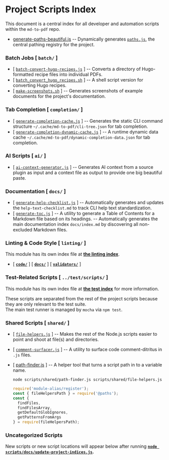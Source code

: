 # Project Scripts Index

This document is a central index for all developer and automation scripts within the `md-to-pdf` repo.

  - [generate-paths-beautiful.js](generate-paths-beautiful.js)
    -- Dynamically generates [`paths.js`](../paths.js), the central pathing registry for the project.
    
### Batch Jobs [ `batch/` ]

  - [ [`batch-convert-hugo-recipes.js`](batch/batch-convert-hugo-recipes.js) ]
    -- Converts a directory of Hugo-formatted recipe files into individual PDFs.
  - [ [`batch_convert_hugo_recipes.sh`](batch/batch_convert_hugo_recipes.sh) ]
    -- A shell script version for converting Hugo recipes.
  - [ [`make-screenshots.sh`](batch/make-screenshots.sh) ]
    -- Generates screenshots of example documents for the project's documentation.

### Tab Completion [ `completion/` ]

  - [ [`generate-completion-cache.js`](completion/generate-completion-cache.js) ]
    -- Generates the static CLI command structure `~/.cache/md-to-pdf/cli-tree.json` for tab completion.
  - [ [`generate-completion-dynamic-cache.js`](completion/generate-completion-dynamic-cache.js) ]
    -- A runtime dynamic data cache `~/.cache/md-to-pdf/dynamic-completion-data.json` for tab completion.

### AI Scripts [ `ai/` ] 

  - [ [`ai-context-generator.js`](ai/ai-context-generator.js) ]
    -- Generates AI context from a source plugin as input and a context file as output to provide one big beautiful paste.

### Documentation [ `docs/` ]

  - [ [`generate-help-checklist.js`](docs/generate-help-checklist.js) ]
    -- Automatically generates and updates the `help-text-checklist.md` to track CLI help text standardization.
  - [ [`generate-toc.js`](docs/generate-toc.js) ]
    -- A utility to generate a Table of Contents for a Markdown file based on its headings.
    -- Automatically generates the main documentation index `docs/index.md` by discovering all non-excluded Markdown files.

### Linting & Code Style [ `linting/` ]

This module has its own index file at [**the linting index**](linting/index.md).

- [ [**`code/`**](linting/code/) ] 
  [ [**`docs/`**](linting/docs/) ]
  [ [**`validators/`**](linting/validators/) ]

### Test-Related Scripts [ `../test/scripts/` ]

This module has its own index file at [**the test index**](../test/index.md) for more information.
  
  These scripts are separated from the rest of the project scripts because they are only relevant to the test suite.  
  The main test runner is managed by `mocha` via `npm test`.

### Shared Scripts [ `shared/` ]

  - [ [`file-helpers.js`](shared/file-helpers.js) ] -- Makes the rest of the Node.js scripts easier to point and shoot at file(s) and directories.
  - [ [`comment-surfacer.js`](shared/comment-surfacer.js) ]
    -- A utility to surface code comment-ditritus in `.js` files.
  - [ [path-finder.js](shared/path-finder.js) ]
    -- A helper tool that turns a script path in to a variable name.

    `node scripts/shared/path-finder.js scripts/shared/file-helpers.js`
    ```js
    require('module-alias/register');
    const { fileHelpersPath } = require('@paths');
    const {
      findFiles,
      findFilesArray,
      getDefaultGlobIgnores,
      getPatternsFromArgs
    } = require(fileHelpersPath);
    ``` 
### Uncategorized Scripts

New scripts or new script locations will appear below after running **[`node scripts/docs/update-project-indices.js`](../scripts/docs/update-project-indices.js).**

<!-- uncategorized-start -->
<!-- uncategorized-end -->
